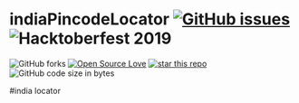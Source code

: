 # indiaPincodeLocator [![GitHub issues](https://img.shields.io/github/issues/bhumijgupta/indiaPincodeLocator?style=for-the-badge)](https://github.com/bhumijgupta/indiaPincodeLocator/issues) ![Hacktoberfest 2019](https://img.shields.io/badge/hacktoberfest-2019-blueviolet)

![GitHub forks](https://img.shields.io/github/forks/bhumijgupta/indiaPincodeLocator?color=1&style=flat-square)
[![Open Source Love](https://badges.frapsoft.com/os/mit/mit.svg?v=102)](https://github.com/ellerbrock/open-source-badge/)
[![star this repo](http://githubbadges.com/star.svg?user=boennemann&repo=badges&style=flat)](https://github.com/boennemann/badges)
![GitHub code size in bytes](https://img.shields.io/github/languages/code-size/bhumijgupta/indiaPincodeLocator)

#india locator
